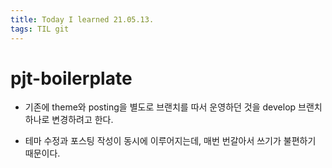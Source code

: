 ```yaml
---
title: Today I learned 21.05.13.
tags: TIL git
---
```




# pjt-boilerplate

- 기존에 theme와 posting을 별도로 브랜치를 따서 운영하던 것을 develop 브랜치 하나로 변경하려고 한다.

- 테마 수정과 포스팅 작성이 동시에 이루어지는데, 매번 번갈아서 쓰기가 불편하기 때문이다.

